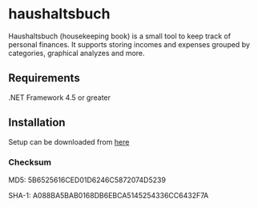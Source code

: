 # haushaltsbuch
Haushaltsbuch (housekeeping book) is a small tool to keep track of personal finances.
It supports storing incomes and expenses grouped by categories, graphical analyzes and more.
## Requirements
.NET Framework 4.5 or greater
## Installation
Setup can be downloaded from [here](http://www.schdav.de/haushaltsbuch/haushaltsbuch_131.exe)
### Checksum
MD5: 5B6525616CED01D6246C5872074D5239

SHA-1: A088BA5BAB0168DB6EBCA5145254336CC6432F7A
